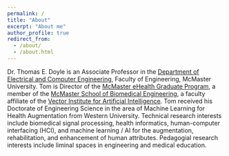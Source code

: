 ```yaml
---
permalink: /
title: "About"
excerpt: "About me"
author_profile: true
redirect_from: 
  - /about/
  - /about.html
---
```


Dr. Thomas E. Doyle is an Associate Professor in the <a href="https://www.eng.mcmaster.ca/ece"> Department of Electrical and Computer Engineering</a>, Faculty of Engineering, McMaster University.  Tom is Director of the <a href="https://ehealth.mcmaster.ca/"> McMaster eHealth Graduate Program</a>, a member of the <a href="https://www.eng.mcmaster.ca/msbe"> McMaster School of Biomedical Engineering</a>, a faculty affiliate of the <a href="https://vectorinstitute.ai/"> Vector Institute for Artificial Intelligence</a>.  Tom received his Doctorate of Engineering Science in the area of Machine Learning for Health Augmentation from Western University.  Technical research interests include biomedical signal processing, health informatics, human-computer interfacing (HCI), and machine learning / AI for the augmentation, rehabilitation, and enhancement of human attributes. Pedagogial research interests include liminal spaces in engineering and medical education.








